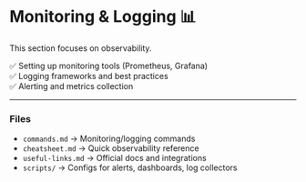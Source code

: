 # Monitoring & Logging 📊

This section focuses on observability.

✅ Setting up monitoring tools (Prometheus, Grafana)  
✅ Logging frameworks and best practices  
✅ Alerting and metrics collection

---

### Files
- `commands.md` → Monitoring/logging commands  
- `cheatsheet.md` → Quick observability reference  
- `useful-links.md` → Official docs and integrations  
- `scripts/` → Configs for alerts, dashboards, log collectors


